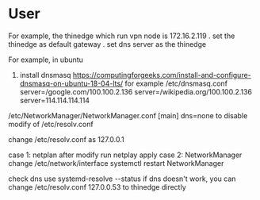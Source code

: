 # User
For example, the thinedge which run vpn node is 172.16.2.119
. set the thinedge as default gateway
. set dns server as the thinedge

For example, in ubuntu
1. install dnsmasq
https://computingforgeeks.com/install-and-configure-dnsmasq-on-ubuntu-18-04-lts/
for example
/etc/dnsmasq.conf
server=/google.com/100.100.2.136
server=/wikipedia.org/100.100.2.136
server=114.114.114.114

/etc/NetworkManager/NetworkManager.conf
[main]
dns=none
to disable modify of /etc/resolv.conf

change /etc/resolv.conf as 127.0.0.1

case 1: netplan
  after modify run netplay apply
case 2: NetworkManager
  change /etc/network/interface
  systemctl restart NetworkManager

check dns use systemd-resolve --status
if dns doesn't work, you can change /etc/resolv.conf 127.0.0.53 to thinedge directly
